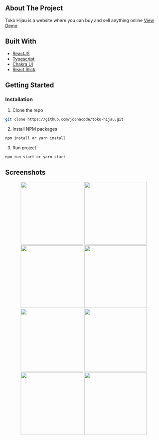 ## About The Project

Toko Hijau is a website where you can buy and sell anything online <a href="http://tokohijau.netlify.app/" target="_blank">View Demo</a>

## Built With

* [ReactJS](https://reactjs.org)
* [Typescript](http://typescriptlang.org/)
* [Chakra UI](https://chakra-ui.com/)
* [React Slick](https://react-slick.neostack.com)



<!-- GETTING STARTED -->
## Getting Started

### Installation

1. Clone the repo
```sh
git clone https://github.com/joonacode/toko-hijau.git
```
2. Install NPM packages
```sh
npm install or yarn install
```
3. Run project
```sh
npm run start or yarn start
```
## Screenshots

<p align='center'>
  <span>
      <image width="200" src='./screenshot/main-light.png' />
      <image width="200" src='./screenshot/detail-light.png' />
      <image width="200" src='./screenshot/cart-light.png' />
      <image width="200" src='./screenshot/success-light.png' />
      <image width="200" src='./screenshot/main-dark.png' />
      <image width="200" src='./screenshot/detail-dark.png' />
      <image width="200" src='./screenshot/cart-dark.png' />
      <image width="200" src='./screenshot/success-dark.png' />
  </span>
 </p>
